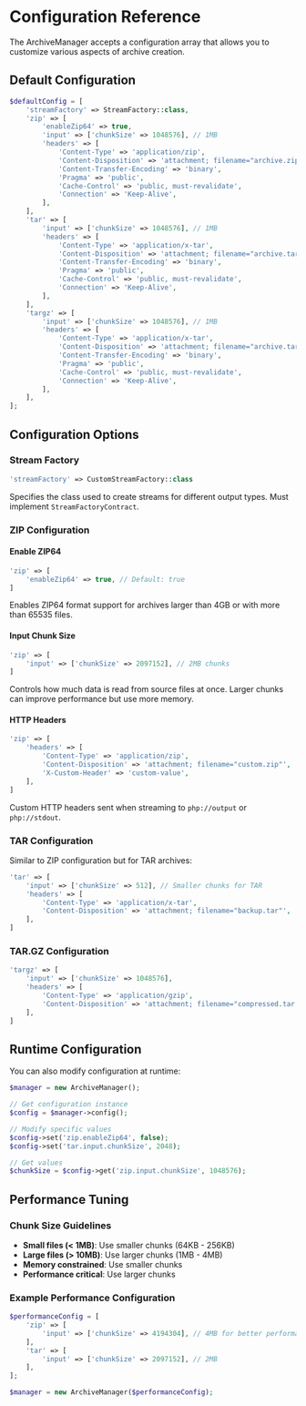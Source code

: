 # Configuration Reference

The ArchiveManager accepts a configuration array that allows you to customize various aspects of archive creation.

## Default Configuration

```php
$defaultConfig = [
    'streamFactory' => StreamFactory::class,
    'zip' => [
        'enableZip64' => true,
        'input' => ['chunkSize' => 1048576], // 1MB
        'headers' => [
            'Content-Type' => 'application/zip',
            'Content-Disposition' => 'attachment; filename="archive.zip"',
            'Content-Transfer-Encoding' => 'binary',
            'Pragma' => 'public',
            'Cache-Control' => 'public, must-revalidate',
            'Connection' => 'Keep-Alive',
        ],
    ],
    'tar' => [
        'input' => ['chunkSize' => 1048576], // 1MB
        'headers' => [
            'Content-Type' => 'application/x-tar',
            'Content-Disposition' => 'attachment; filename="archive.tar"',
            'Content-Transfer-Encoding' => 'binary',
            'Pragma' => 'public',
            'Cache-Control' => 'public, must-revalidate',
            'Connection' => 'Keep-Alive',
        ],
    ],
    'targz' => [
        'input' => ['chunkSize' => 1048576], // 1MB
        'headers' => [
            'Content-Type' => 'application/x-tar',
            'Content-Disposition' => 'attachment; filename="archive.tar.gz"',
            'Content-Transfer-Encoding' => 'binary',
            'Pragma' => 'public',
            'Cache-Control' => 'public, must-revalidate',
            'Connection' => 'Keep-Alive',
        ],
    ],
];
```

## Configuration Options

### Stream Factory

```php
'streamFactory' => CustomStreamFactory::class
```

Specifies the class used to create streams for different output types. Must implement `StreamFactoryContract`.

### ZIP Configuration

#### Enable ZIP64

```php
'zip' => [
    'enableZip64' => true, // Default: true
]
```

Enables ZIP64 format support for archives larger than 4GB or with more than 65535 files.

#### Input Chunk Size

```php
'zip' => [
    'input' => ['chunkSize' => 2097152], // 2MB chunks
]
```

Controls how much data is read from source files at once. Larger chunks can improve performance but use more memory.

#### HTTP Headers

```php
'zip' => [
    'headers' => [
        'Content-Type' => 'application/zip',
        'Content-Disposition' => 'attachment; filename="custom.zip"',
        'X-Custom-Header' => 'custom-value',
    ],
]
```

Custom HTTP headers sent when streaming to `php://output` or `php://stdout`.

### TAR Configuration

Similar to ZIP configuration but for TAR archives:

```php
'tar' => [
    'input' => ['chunkSize' => 512], // Smaller chunks for TAR
    'headers' => [
        'Content-Type' => 'application/x-tar',
        'Content-Disposition' => 'attachment; filename="backup.tar"',
    ],
]
```

### TAR.GZ Configuration

```php
'targz' => [
    'input' => ['chunkSize' => 1048576],
    'headers' => [
        'Content-Type' => 'application/gzip',
        'Content-Disposition' => 'attachment; filename="compressed.tar.gz"',
    ],
]
```

## Runtime Configuration

You can also modify configuration at runtime:

```php
$manager = new ArchiveManager();

// Get configuration instance
$config = $manager->config();

// Modify specific values
$config->set('zip.enableZip64', false);
$config->set('tar.input.chunkSize', 2048);

// Get values
$chunkSize = $config->get('zip.input.chunkSize', 1048576);
```

## Performance Tuning

### Chunk Size Guidelines

- **Small files (< 1MB)**: Use smaller chunks (64KB - 256KB)
- **Large files (> 10MB)**: Use larger chunks (1MB - 4MB)
- **Memory constrained**: Use smaller chunks
- **Performance critical**: Use larger chunks

### Example Performance Configuration

```php
$performanceConfig = [
    'zip' => [
        'input' => ['chunkSize' => 4194304], // 4MB for better performance
    ],
    'tar' => [
        'input' => ['chunkSize' => 2097152], // 2MB
    ],
];

$manager = new ArchiveManager($performanceConfig);
```
